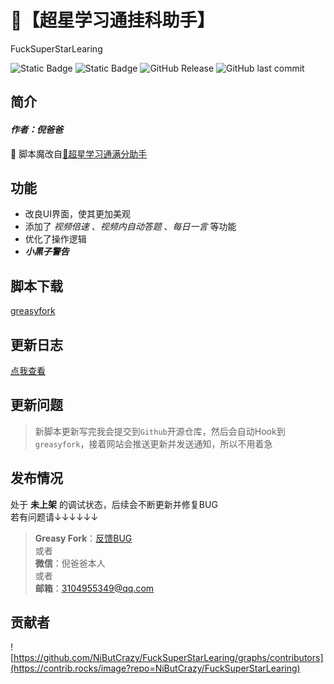 # 🐔【超星学习通挂科助手】

FuckSuperStarLearing

![Static Badge](https://img.shields.io/badge/%E9%AD%94%E6%94%B9-%E8%84%9A%E6%9C%AC-purple)
![Static Badge](https://img.shields.io/badge/%E7%88%86%E6%9D%80-%E8%B6%85%E6%98%9F%E5%AD%A6%E4%B9%A0%E9%80%9A-red)
![GitHub Release](https://img.shields.io/github/v/release/NiButCrazy/FuckSuperStarLearing?display_name=release)
![GitHub last commit](https://img.shields.io/github/last-commit/NiButCrazy/FuckSuperStarLearing?label=%E6%9B%B4%E6%96%B0%E6%97%B6%E9%97%B4)


## 简介
#### *作者：倪爸爸*  

🏀 脚本魔改自[💯超星学习通满分助手](https://greasyfork.org/zh-CN/scripts/436994-%E8%B6%85%E6%98%9F%E5%AD%A6%E4%B9%A0%E9%80%9A%E6%BB%A1%E5%88%86%E5%8A%A9%E6%89%8B-%E6%94%AF%E6%8C%81%E4%BB%BB%E5%8A%A1%E7%82%B9%E8%87%AA%E5%8A%A8%E8%B7%B3%E8%BD%AC-%E7%AB%A0%E8%8A%82%E6%B5%8B%E9%AA%8C-%E4%BD%9C%E4%B8%9A-%E8%80%83%E8%AF%95%E5%85%A8%E7%BD%91%E6%A3%80%E7%B4%A2%E7%AD%94%E6%A1%88-%E7%AE%80%E7%AD%94%E9%A2%98%E6%94%AF%E6%8C%81chatgpt%E5%AF%B9%E6%8E%A5-%E9%9F%B3%E9%A2%91-%E8%A7%86%E9%A2%91%E5%85%A8%E8%87%AA%E5%8A%A8%E9%9D%99%E9%9F%B3%E6%92%AD%E6%94%BE-%E5%8F%AF%E8%A7%86%E5%8C%96%E5%8F%82%E6%95%B0%E9%85%8D%E7%BD%AE)  

## 功能
* 改良UI界面，使其更加美观
* 添加了 *视频倍速* 、*视频内自动答题* 、*每日一言* 等功能
* 优化了操作逻辑
* ***小黑子警告***

## 脚本下载
[greasyfork](https://greasyfork.org/zh-CN/scripts/508068-%E8%B6%85%E6%98%9F%E5%AD%A6%E4%B9%A0%E9%80%9A%E6%8C%82%E7%A7%91%E5%8A%A9%E6%89%8B)

## 更新日志
[点我查看](https://github.com/NiButCrazy/FuckSuperStarLearing/blob/main/CHANGELOG.md)

## 更新问题
>新脚本更新写完我会提交到`Github`开源仓库，然后会自动Hook到`greasyfork`，接着网站会推送更新并发送通知，所以不用着急

## 发布情况
处于 **未上架** 的调试状态，后续会不断更新并修复BUG  
若有问题请↓↓↓↓↓↓  

>**Greasy Fork**：[反馈BUG](https://greasyfork.org/zh-CN/scripts/508068-%E8%B6%85%E6%98%9F%E5%AD%A6%E4%B9%A0%E9%80%9A%E6%8C%82%E7%A7%91%E5%8A%A9%E6%89%8B/feedback)  
或者  
>**微信**：倪爸爸本人  
或者  
>**邮箱**：3104955349@qq.com

## 贡献者
![https://github.com/NiButCrazy/FuckSuperStarLearing/graphs/contributors](https://contrib.rocks/image?repo=NiButCrazy/FuckSuperStarLearing)
